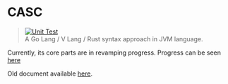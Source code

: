 # CASC
> [![Unit Test](https://github.com/CASC-Lang/CASC/actions/workflows/unit_test.yml/badge.svg)](https://github.com/CASC-Lang/CASC/actions/workflows/unit_test.yml) \
> A Go Lang / V Lang / Rust syntax approach in JVM language.

Currently, its core parts are in revamping progress.
Progress can be seen [here](https://github.com/CASC-Lang/CASC/tree/revamp/TODO.md)

Old document available [here](https://github.com/CASC-Lang/CASC-doc).